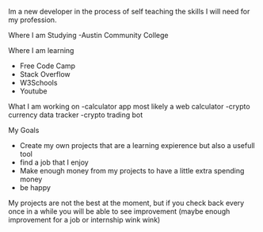 

Im a new developer in the process of self teaching the skills I will need for my profession.

Where I am Studying
-Austin Community College 

Where I am learning
- Free Code Camp
- Stack Overflow
- W3Schools
- Youtube

What I am working on
-calculator app most likely a web calculator
-crypto currency data tracker
-crypto trading bot

My Goals
- Create my own projects that are a learning expierence but also a usefull tool
- find a job that I enjoy
- Make enough money from my projects to have a little extra spending money
- be happy

My projects are not the best at the moment, but if you check back every once in a while you will be able to see improvement (maybe enough improvement for a job or internship wink wink)

